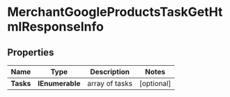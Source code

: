 # MerchantGoogleProductsTaskGetHtmlResponseInfo


## Properties

| Name | Type | Description | Notes |
|------------ | ------------- | ------------- | -------------|
**Tasks** | **IEnumerable<MerchantGoogleProductsTaskGetHtmlTaskInfo>** | array of tasks |[optional]|